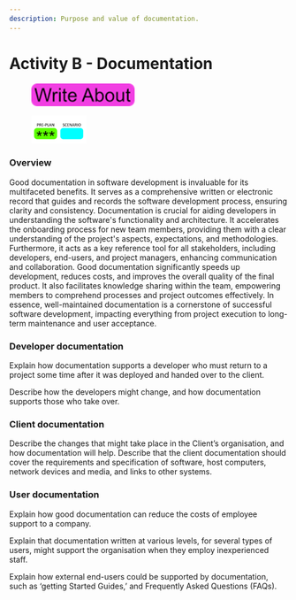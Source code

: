 ```yaml
---
description: Purpose and value of documentation.
---
```


# Activity B - Documentation

<div align="left">

<figure><img src=".gitbook/assets/image (182).png" alt=""><figcaption></figcaption></figure>

</div>

<div align="left">

<figure><img src=".gitbook/assets/image (183).png" alt=""><figcaption></figcaption></figure>

</div>

### Overview

Good documentation in software development is invaluable for its multifaceted benefits. It serves as a comprehensive written or electronic record that guides and records the software development process, ensuring clarity and consistency. Documentation is crucial for aiding developers in understanding the software's functionality and architecture. It accelerates the onboarding process for new team members, providing them with a clear understanding of the project's aspects, expectations, and methodologies. Furthermore, it acts as a key reference tool for all stakeholders, including developers, end-users, and project managers, enhancing communication and collaboration. Good documentation significantly speeds up development, reduces costs, and improves the overall quality of the final product. It also facilitates knowledge sharing within the team, empowering members to comprehend processes and project outcomes effectively. In essence, well-maintained documentation is a cornerstone of successful software development, impacting everything from project execution to long-term maintenance and user acceptance.

### Developer documentation

Explain how documentation supports a developer who must return to a project some time after it was deployed and handed over to the client.

Describe how the developers might change, and how documentation supports those who take over.

### Client documentation

Describe the changes that might take place in the Client’s organisation, and how documentation will help. Describe that the client documentation should cover the requirements and specification of software, host computers, network devices and media, and links to other systems.

### User documentation

Explain how good documentation can reduce the costs of employee support to a company.

Explain that documentation written at various levels, for several types of users, might support the organisation when they employ inexperienced staff.

Explain how external end-users could be supported by documentation, such as ‘getting Started Guides,’ and Frequently Asked Questions (FAQs).
